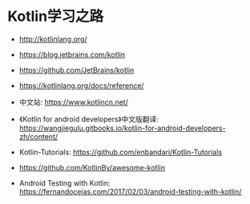 # Kotlin学习之路

* <http://kotlinlang.org/>
* <https://blog.jetbrains.com/kotlin>
* <https://github.com/JetBrains/kotlin>
* <https://kotlinlang.org/docs/reference/>
* 中文站: <https://www.kotlincn.net/>
* 《Kotlin for android developers》中文版翻译: <https://wangjiegulu.gitbooks.io/kotlin-for-android-developers-zh/content/>
* Kotlin-Tutorials: <https://github.com/enbandari/Kotlin-Tutorials>
* <https://github.com/KotlinBy/awesome-kotlin>

* Android Testing with Kotlin: <https://fernandocejas.com/2017/02/03/android-testing-with-kotlin/>
